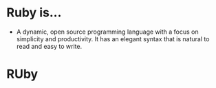 # Ruby is...

- A dynamic, open source programming language with a focus on simplicity and productivity. It has an elegant syntax that is natural to read and easy to write.

<h1>RUby</h1>